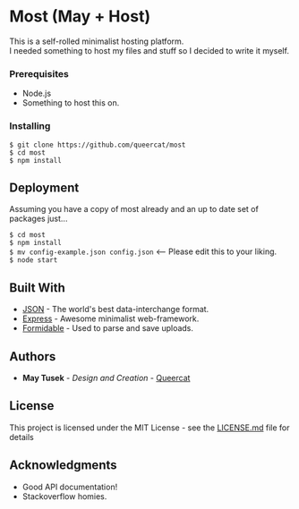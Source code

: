 # Most (May + Host)

This is a self-rolled minimalist hosting platform.  
I needed something to host my files and stuff so I decided to write it myself.  

### Prerequisites

* Node.js  
* Something to host this on.  

### Installing

`$ git clone https://github.com/queercat/most`  
`$ cd most`  
`$ npm install`  

## Deployment

Assuming you have a copy of most already and an up to date set of packages just...

`$ cd most`  
`$ npm install`  
`$ mv config-example.json config.json` <-- Please edit this to your liking.  
`$ node start`  

## Built With

* [JSON](https://www.json.org/) - The world's best data-interchange format.
* [Express](https://expressjs.com/) - Awesome minimalist web-framework.
* [Formidable](https://github.com/felixge/node-formidable) - Used to parse and save uploads.

## Authors

* **May Tusek** - *Design and Creation* - [Queercat](https://github.com/queercat)

## License

This project is licensed under the MIT License - see the [LICENSE.md](LICENSE.md) file for details

## Acknowledgments

* Good API documentation!
* Stackoverflow homies.

